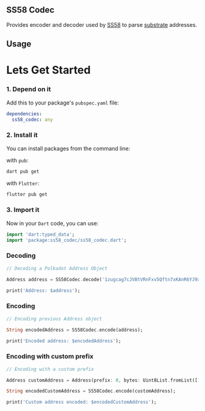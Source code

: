 ## SS58 Codec

Provides encoder and decoder used by [SS58](https://github.com/rankanizer/polkadart/tree/main/packages/ss58) to parse [substrate](https://docs.substrate.io/fundamentals/accounts-addresses-keys/) addresses.

## Usage

# Lets Get Started

### 1. Depend on it

Add this to your package's `pubspec.yaml` file:

```yaml
dependencies:
  ss58_codec: any
```

### 2. Install it

You can install packages from the command line:

with `pub`:

```css
dart pub get
```

with `Flutter`:

```css
flutter pub get
```

### 3. Import it

Now in your `Dart` code, you can use:

```dart
import 'dart:typed_data';
import 'package:ss58_codec/ss58_codec.dart';
```

### Decoding

```dart
// Decoding a Polkadot Address Object

Address address = SS58Codec.decode('1zugcag7cJVBtVRnFxv5Qftn7xKAnR6YJ9x4x3XLgGgmNnS');

print('Address: $address');
```

### Encoding

```dart
// Encoding previous Address object

String encodedAddress = SS58Codec.encode(address);

print('Encoded address: $encodedAddress');
```

### Encoding with custom prefix

```dart
// Encoding with a custom prefix

Address customAddress = Address(prefix: 0, bytes: Uint8List.fromList([1, 2, 3, 4]));

String encodedCustomAddress = SS58Codec.encode(customAddress);

print('Custom address encoded: $encodedCustomAddress');
```
